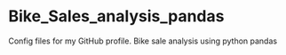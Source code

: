 # Bike_Sales_analysis_pandas
Config files for my GitHub profile.
Bike sale analysis using python pandas
